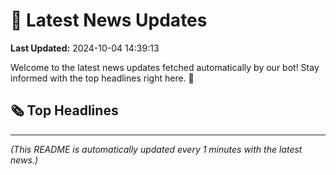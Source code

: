 # 📰 Latest News Updates
**Last Updated:** 2024-10-04 14:39:13

Welcome to the latest news updates fetched automatically by our bot! Stay informed with the top headlines right here. 🚀

## 🗞️ Top Headlines

---
*(This README is automatically updated every 1 minutes with the latest news.)*
